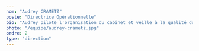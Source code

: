 ```yaml
---
nom: "Audrey CRAMETZ"
poste: "Directrice Opérationnelle"
bio: "Audrey pilote l'organisation du cabinet et veille à la qualité du conseil et du suivi client. Son objectif : construire des solutions pérennes et adaptées à vos besoins spécifiques."
photo: "/equipe/audrey-crametz.jpg"
ordre: 2
type: "direction"
---
```

